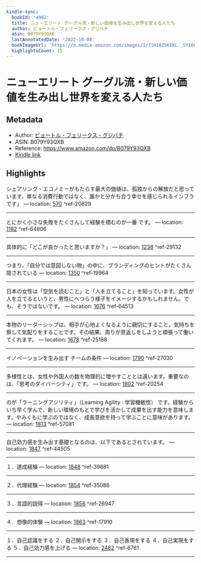 ```yaml
---
kindle-sync:
  bookId: '4982'
  title: ニューエリート グーグル流・新しい価値を生み出し世界を変える人たち
  author: ピョートル・フェリークス・グジバチ
  asin: B079Y93QXB
  lastAnnotatedDate: '2022-10-08'
  bookImageUrl: 'https://m.media-amazon.com/images/I/71H18ZS6EKL._SY160.jpg'
  highlightsCount: 15
---
```

# ニューエリート グーグル流・新しい価値を生み出し世界を変える人たち
## Metadata
* Author: [ピョートル・フェリークス・グジバチ](https://www.amazon.comundefined)
* ASIN: B079Y93QXB
* Reference: https://www.amazon.com/dp/B079Y93QXB
* [Kindle link](kindle://book?action=open&asin=B079Y93QXB)

## Highlights
シェアリング・エコノミーがもたらす最大の価値は、孤独からの解放だと思っています。単なる消費行動ではなく、誰かと分かち合う幸せを感じられるインフラです」 — location: [570](kindle://book?action=open&asin=B079Y93QXB&location=570) ^ref-20829

---
とにかく小さな失敗をたくさんして経験を積むのが一番 です。 — location: [1182](kindle://book?action=open&asin=B079Y93QXB&location=1182) ^ref-64806

---
具体的に「どこが良かったと思いますか？」 — location: [1238](kindle://book?action=open&asin=B079Y93QXB&location=1238) ^ref-29132

---
つまり、「自分では意図しない物」の中に、ブランディングのヒントがたくさん隠されている — location: [1350](kindle://book?action=open&asin=B079Y93QXB&location=1350) ^ref-19964

---
日本の女性は「空気を読むこと」と「人を立てること」を知っています。女性が人を立てるというと、男性にへつらう様子をイメージするかもしれません。でも、そうではないです。 — location: [1676](kindle://book?action=open&asin=B079Y93QXB&location=1676) ^ref-64513

---
本物のリーダーシップは、相手が心地よくなるように親切にすること。気持ちを察して気配りをすることです。その結果、周りが恩返しをしようと頑張って働いてくれます。 — location: [1678](kindle://book?action=open&asin=B079Y93QXB&location=1678) ^ref-25188

---
イノベーションを生み出す チームの条件 — location: [1790](kindle://book?action=open&asin=B079Y93QXB&location=1790) ^ref-27030

---
多様性とは、女性や外国人の数を物理的に増やすこととは違います。重要なのは、「思考のダイバーシティ」です。 — location: [1802](kindle://book?action=open&asin=B079Y93QXB&location=1802) ^ref-20254

---
のが「ラーニングアジリティ」（Learning Agility : 学習機敏性） です。経験からいち早く学んで、新しい環境のもとで学びを活かして成果を出す能力を意味します。やみくもに学ぶのではなく、成長意欲を持って学ぶことに意味があります。 — location: [1813](kindle://book?action=open&asin=B079Y93QXB&location=1813) ^ref-57081

---
自己効力感を生み出す基礎となるのは、以下であるとされています。 — location: [1847](kindle://book?action=open&asin=B079Y93QXB&location=1847) ^ref-44505

---
１．達成経験 — location: [1848](kindle://book?action=open&asin=B079Y93QXB&location=1848) ^ref-39881

---
２．代理経験 — location: [1854](kindle://book?action=open&asin=B079Y93QXB&location=1854) ^ref-35086

---
３．言語的説得 — location: [1858](kindle://book?action=open&asin=B079Y93QXB&location=1858) ^ref-26947

---
４．想像的体験 — location: [1863](kindle://book?action=open&asin=B079Y93QXB&location=1863) ^ref-17910

---
１．自己認識をする ２．自己開示をする ３．自己表現をする ４．自己実現をする ５．自己効力感を上げる — location: [2482](kindle://book?action=open&asin=B079Y93QXB&location=2482) ^ref-6761

---
